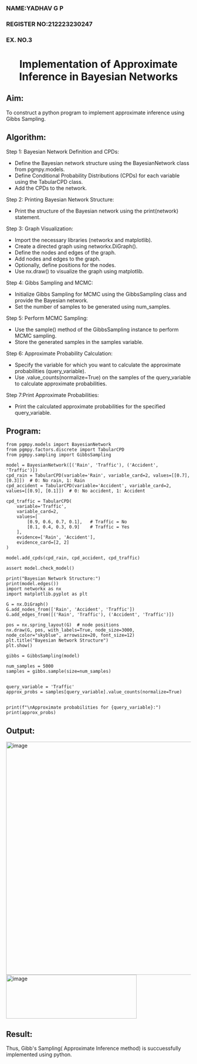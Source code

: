 <H3>NAME:YADHAV G P</H3>
<H3>REGISTER NO:212223230247</H3>
<H3>EX. NO.3</H3>

<H1 ALIGN =CENTER> Implementation of Approximate Inference in Bayesian Networks
</H1>

## Aim: 
   To construct a python program to implement approximate inference using Gibbs Sampling.</br>
## Algorithm:
   Step 1: Bayesian Network Definition and CPDs:<br>
    <ul> <li>Define the Bayesian network structure using the BayesianNetwork class from pgmpy.models.</li>
    <li>Define Conditional Probability Distributions (CPDs) for each variable using the TabularCPD class.</li>
    <li>Add the CPDs to the network.</li></ul>
    Step 2: Printing Bayesian Network Structure:<br>
    <ul><li>Print the structure of the Bayesian network using the print(network) statement.</li></ul>
   Step 3: Graph Visualization:
    <ul><li>Import the necessary libraries (networkx and matplotlib).</li>
    <li>Create a directed graph using networkx.DiGraph().</li>
    <li>Define the nodes and edges of the graph.</li>
    <li>Add nodes and edges to the graph.</li>
    <li>Optionally, define positions for the nodes.</li>
    <li>Use nx.draw() to visualize the graph using matplotlib.</li></ul>
    Step 4: Gibbs Sampling and MCMC:<br>
    <ul><li>Initialize Gibbs Sampling for MCMC using the GibbsSampling class and provide the Bayesian network.</li>
    <li>Set the number of samples to be generated using num_samples.</li></ul>
    Step 5: Perform MCMC Sampling:<br>
    <ul><li>Use the sample() method of the GibbsSampling instance to perform MCMC sampling.</li>
    <li>Store the generated samples in the samples variable.</li></ul>
    Step 6: Approximate Probability Calculation:<br>
    <ul><li>Specify the variable for which you want to calculate the approximate probabilities (query_variable).</li>
    <li>Use .value_counts(normalize=True) on the samples of the query_variable to calculate approximate probabilities.</li></ul>
    Step 7:Print Approximate Probabilities:<br>
    <ul><li>Print the calculated approximate probabilities for the specified query_variable.</li></ul>


## Program:
```
from pgmpy.models import BayesianNetwork
from pgmpy.factors.discrete import TabularCPD
from pgmpy.sampling import GibbsSampling

model = BayesianNetwork([('Rain', 'Traffic'), ('Accident', 'Traffic')])
cpd_rain = TabularCPD(variable='Rain', variable_card=2, values=[[0.7], [0.3]])  # 0: No rain, 1: Rain
cpd_accident = TabularCPD(variable='Accident', variable_card=2, values=[[0.9], [0.1]])  # 0: No accident, 1: Accident

cpd_traffic = TabularCPD(
    variable='Traffic',
    variable_card=2,
    values=[
        [0.9, 0.6, 0.7, 0.1],   # Traffic = No
        [0.1, 0.4, 0.3, 0.9]    # Traffic = Yes
    ],
    evidence=['Rain', 'Accident'],
    evidence_card=[2, 2]
)

model.add_cpds(cpd_rain, cpd_accident, cpd_traffic)

assert model.check_model()

print("Bayesian Network Structure:")
print(model.edges())
import networkx as nx
import matplotlib.pyplot as plt

G = nx.DiGraph()
G.add_nodes_from(['Rain', 'Accident', 'Traffic'])
G.add_edges_from([('Rain', 'Traffic'), ('Accident', 'Traffic')])

pos = nx.spring_layout(G)  # node positions
nx.draw(G, pos, with_labels=True, node_size=3000, node_color="skyblue", arrowsize=20, font_size=12)
plt.title("Bayesian Network Structure")
plt.show()

gibbs = GibbsSampling(model)

num_samples = 5000
samples = gibbs.sample(size=num_samples)


query_variable = 'Traffic'
approx_probs = samples[query_variable].value_counts(normalize=True)


print(f"\nApproximate probabilities for {query_variable}:")
print(approx_probs)
```



## Output:
<img width="805" height="633" alt="image" src="https://github.com/user-attachments/assets/b2531508-cf26-4a42-9a6c-e91c06ea1cf8" />

<img width="356" height="119" alt="image" src="https://github.com/user-attachments/assets/5b8d2c56-9bdc-43a8-8f95-151d140abdea" />


## Result:
Thus, Gibb's Sampling( Approximate Inference method) is succuessfully implemented using python.
